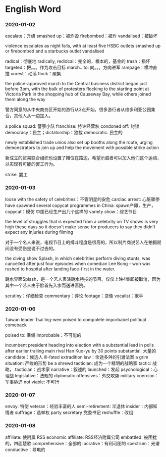 # English Word

### 2020-01-02

escalate：升级
smashed up：被炸毁
firebombed：被炸
vandalised：被破坏

violence escalates as night falls, with at least five HSBC outlets smashed up or firebombed and a starbucks outlet vandalised

radical：彻底地 radically, redidcal：完全的，根本的，基金的
trash：损坏
targeted：把。。。作为攻击目标
march...to: 向。。。方向进军
rampage：横冲直撞
unrest：动荡
flock：聚集

the police-approved march to the Central business district began just before 3pm, with the bulk of protesters flocking to the starting point at Victoria Park in the shopping hub  of Causeway Bay, while others joined them along the way

警方同意的从中央商务区开始的游行从3点开始，很多游行者从维多利亚公园集合，其他人从一边加入。

a police squad: 警察小队
franchise: 特许经营权
condoned off: 封锁
democracy：民主；dictatorship：独裁
democratic: 民主的

newly established trade unios also set up booths along the route, urging demonstrators to join up and help the movement with possible strike action

新成立的贸易联合组织也设置了摊位在路边，希望示威者可以加入他们这个运动，以实现有可能的罢工行为。

strike: 罢工

### 2020-01-03

loose with the safety of celebrities：不管明星的安危
cardiac arrest: 心脏骤停
have spawned several copycat programmes in China: spawn产卵，生产，copycat：模仿
中国已经生产出几个这样的
variety show：综艺节目

the level of  struggles that is expected from a celebrity on TV shows is very high these days so it doesn't make sense for producers to say they didn't expect any injuries during filming

对于一个名人来说，电视节目上的搏斗程度是很高的，所以制片商说艺人在拍摄期间没有受伤是说不过去的。

the diving show Splash, in which celebrities perform diving stunts, was cancelled after just four episodes when comedian Lee Bong - won was rushed to hospital after landing face-first in the water.

跳水界面Splash，是一个艺人表演跳水特技的节目。仅仅上映4集即被取消，因为其中一个艺人由于脸首先入水而送进医院。

scrutiny：仔细检查
commentary：评论
footage：录像
vocalist：歌手

### 2020-01-06

Taiwan leader Tsai Ing-wen poised to compolete imporbabel political comeback

poised to: 準備
improbable：不可能的

incumbent president heading into election with a substantial lead in polls after earlier trailing main rival Han Kuo-yu by 30 points
substantial: 大量的
candidate：候选人
ill-fated extradition law：命途多舛的引渡法案
a grim situation: 严峻的形势
be a shrewd tactician: 成为一个精明的战略家
tactic: 战略， tactician：战术家
narrative：叙述的
launched：发起
psychological：心理战
legislative：法规的
diplomatic offensives：外交攻势
military coercion：军事胁迫
not viable: 不可行

### 2020-01-07

envoy: 特使
veteran：经验丰富的人
semi-retirement: 半退休
insider：内部知情者
suffrage：选举权
party secretary 党委书记
reshuffle：改组

### 2020-01-08

affiliate: 使附属
RSS economic affiliate: RSS经济附属公司
embattled: 被困扰的，四面楚歌
comprehensive：全部的
lucrative：有利可图的
spectrum：光谱
conductive：导电的
